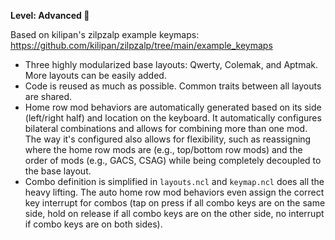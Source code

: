 **Level: Advanced 🥵**

Based on kilipan's zilpzalp example keymaps: https://github.com/kilipan/zilpzalp/tree/main/example_keymaps

- Three highly modularized base layouts: Qwerty, Colemak, and Aptmak. More layouts can be easily added.
- Code is reused as much as possible. Common traits between all layouts are shared.
- Home row mod behaviors are automatically generated based on its side (left/right half) and location on the keyboard. It automatically configures bilateral combinations and allows for combining more than one mod. The way it's configured also allows for flexibility, such as reassigning where the home row mods are (e.g., top/bottom row mods) and the order of mods (e.g., GACS, CSAG) while being completely decoupled to the base layout.
- Combo definition is simplified in `layouts.ncl` and `keymap.ncl` does all the heavy lifting. The auto home row mod behaviors even assign the correct key interrupt for combos (tap on press if all combo keys are on the same side, hold on release if all combo keys are on the other side, no interrupt if combo keys are on both sides).
